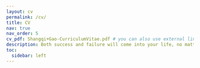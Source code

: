```yaml
---
layout: cv
permalink: /cv/
title: CV
nav: true
nav_order: 5
cv_pdf: Shangqi+Gao-CurriculumVitae.pdf # you can also use external links here
description: Both success and failure will come into your life, no matter whether you make a mistake, just give yourself permission to be human
toc:
  sidebar: left
---
```


